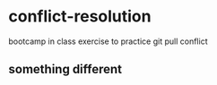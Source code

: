 # conflict-resolution
bootcamp in class exercise to practice git pull conflict

## something different 
